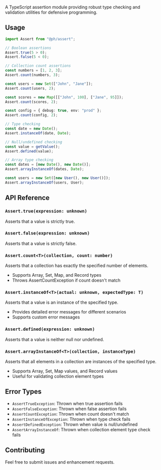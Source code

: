 A TypeScript assertion module providing robust type checking and validation utilities for
defensive programming.

## Usage

```typescript
import Assert from "@ph/assert";

// Boolean assertions
Assert.true(5 > 0);
Assert.false(5 < 0);

// Collection count assertions
const numbers = [1, 2, 3];
Assert.count(numbers, 3);

const users = new Set(["John", "Jane"]);
Assert.count(users, 2);

const scores = new Map([["John", 100], ["Jane", 95]]);
Assert.count(scores, 2);

const config = { debug: true, env: "prod" };
Assert.count(config, 2);

// Type checking
const date = new Date();
Assert.instanceOf(date, Date);

// Null/undefined checking
const value = getValue();
Assert.defined(value);

// Array type checking
const dates = [new Date(), new Date()];
Assert.arrayInstanceOf(dates, Date);

const users = new Set([new User(), new User()]);
Assert.arrayInstanceOf(users, User);
```

## API Reference

### `Assert.true(expression: unknown)`

Asserts that a value is strictly true.

### `Assert.false(expression: unknown)`

Asserts that a value is strictly false.

### `Assert.count<T>(collection, count: number)`

Asserts that a collection has exactly the specified number of elements.

- Supports Array, Set, Map, and Record types
- Throws AssertCountException if count doesn't match

### `Assert.instanceOf<T>(actual: unknown, expectedType: T)`

Asserts that a value is an instance of the specified type.

- Provides detailed error messages for different scenarios
- Supports custom error messages

### `Assert.defined(expression: unknown)`

Asserts that a value is neither null nor undefined.

### `Assert.arrayInstanceOf<T>(collection, instanceType)`

Asserts that all elements in a collection are instances of the specified type.

- Supports Array, Set, Map values, and Record values
- Useful for validating collection element types

## Error Types

- `AssertTrueException`: Thrown when true assertion fails
- `AssertFalseException`: Thrown when false assertion fails
- `AssertCountException`: Thrown when count doesn't match
- `AssertInstanceOfException`: Thrown when type check fails
- `AssertDefinedException`: Thrown when value is null/undefined
- `AssertArrayInstanceOf`: Thrown when collection element type check fails

## Contributing

Feel free to submit issues and enhancement requests.
